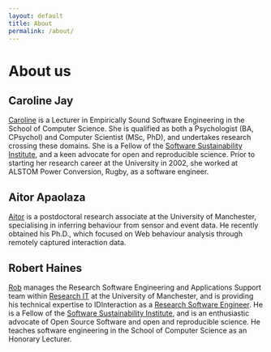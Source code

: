 ```yaml
---
layout: default
title: About
permalink: /about/
---
```


# About us

## Caroline Jay

[Caroline](http://www.manchester.ac.uk/research/caroline.jay/) is a Lecturer in Empirically Sound Software Engineering in the School of Computer Science. She is qualified as both a Psychologist (BA, CPsychol) and Computer Scientist (MSc, PhD), and undertakes research crossing these domains. She is a Fellow of the [Software Sustainability Institute](http://www.software.ac.uk), and a keen advocate for open and reproducible science. Prior to starting her research career at the University in 2002, she worked at ALSTOM Power Conversion, Rugby, as a software engineer.

## Aitor Apaolaza

[Aitor](https://www.researchgate.net/profile/Aitor_Apaolaza) is a postdoctoral research associate at the University of Manchester, specialising in inferring behaviour from sensor and event data. He recently obtained his Ph.D., which focused on Web behaviour analysis through remotely captured interaction data.

## Robert Haines

[Rob](http://software.ac.uk/fellows/robert-haines) manages the Research Software Engineering and Applications Support team within [Research IT](http://www.itservices.manchester.ac.uk/research/) at the University of Manchester, and is providing his technical expertise to IDInteraction as a [Research Software Engineer](http://www.software.ac.uk/policy/research-software-engineers). He is a Fellow of the [Software Sustainability Institute](http://www.software.ac.uk), and is an enthusiastic advocate of Open Source Software and open and reproducible science. He teaches software engineering in the School of Computer Science as an Honorary Lecturer.

